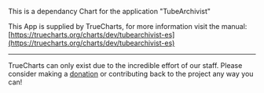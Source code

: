 This is a dependancy Chart for the application "TubeArchivist"

This App is supplied by TrueCharts, for more information visit the manual: [https://truecharts.org/charts/dev/tubearchivist-es](https://truecharts.org/charts/dev/tubearchivist-es)

---

TrueCharts can only exist due to the incredible effort of our staff.
Please consider making a [donation](https://truecharts.org/sponsor) or contributing back to the project any way you can!

